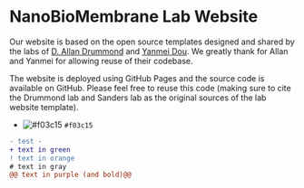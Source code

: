 # NanoBioMembrane Lab Website

Our website is based on the open source templates designed and shared by the labs of [D. Allan Drummond](http://www.allanlab.org/aboutwebsite.html) and [Yanmei Dou](https://yanmeidoulab.github.io/). We greatly thank for Allan and Yanmei for allowing reuse of their codebase. 

The website is deployed using GitHub Pages and the source code is available on GitHub. Please feel free to reuse this code (making sure to cite the Drummond lab and Sanders lab as the original sources of the lab website template).


- ![#f03c15](test) `#f03c15`
```diff
- test -
+ text in green
! text in orange
# text in gray
@@ text in purple (and bold)@@
```
